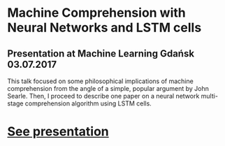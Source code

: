 # Machine Comprehension with Neural Networks and LSTM cells
## Presentation at Machine Learning Gdańsk 03.07.2017
This talk focused on some philosophical implications of machine comprehension from the angle of a simple, popular argument by John Searle.
Then, I proceed to describe one paper on a neural network multi-stage comprehension algorithm using LSTM cells.

# <a href="https://github.com/Adamage/adamage.github.io/blob/master/pres/Machine_comprehension_with_neural_nets_chinese_rooms.pdf">See presentation</a>
